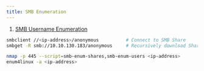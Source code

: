 ```yaml
---
title: SMB Enumeration
---
```


1. <u>SMB Username Enumeration</u>

````bash
smbclient //<ip-address>/anonymous 			# Connect to SMB Share
smbget -R smb://10.10.130.183/anonymous 	# Recursively download Share content

nmap -p 445 --script=smb-enum-shares,smb-enum-users <ip-address>
enum4linux -a <ip-address>
````